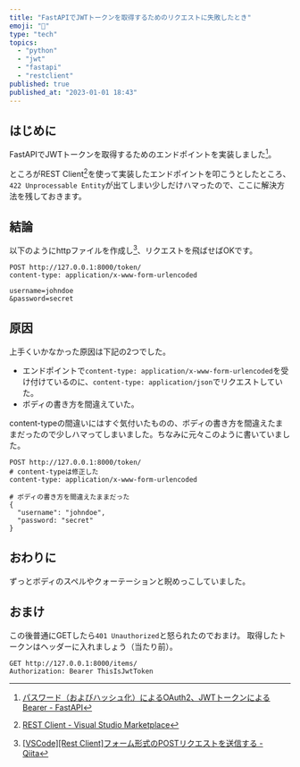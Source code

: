 ```yaml
---
title: "FastAPIでJWTトークンを取得するためのリクエストに失敗したとき"
emoji: "👻"
type: "tech"
topics:
  - "python"
  - "jwt"
  - "fastapi"
  - "restclient"
published: true
published_at: "2023-01-01 18:43"
---
```


## はじめに
FastAPIでJWTトークンを取得するためのエンドポイントを実装しました[^1]。

ところがREST Client[^2]を使って実装したエンドポイントを叩こうとしたところ、`422 Unprocessable Entity`が出てしまい少しだけハマったので、ここに解決方法を残しておきます。


## 結論
以下のようにhttpファイルを作成し[^3]、リクエストを飛ばせばOKです。

```http: token_success.http
POST http://127.0.0.1:8000/token/
content-type: application/x-www-form-urlencoded

username=johndoe
&password=secret
```

## 原因
上手くいかなかった原因は下記の2つでした。
- エンドポイントで`content-type: application/x-www-form-urlencoded`を受け付けているのに、`content-type: application/json`でリクエストしていた。
- ボディの書き方を間違えていた。

content-typeの間違いにはすぐ気付いたものの、ボディの書き方を間違えたままだったので少しハマってしまいました。ちなみに元々このように書いていました。

```http: token_error.http
POST http://127.0.0.1:8000/token/
# content-typeは修正した
content-type: application/x-www-form-urlencoded

# ボディの書き方を間違えたままだった
{
  "username": "johndoe",
  "password: "secret"
}
```


## おわりに
ずっとボディのスペルやクォーテーションと睨めっこしていました。


## おまけ
この後普通にGETしたら`401 Unauthorized`と怒られたのでおまけ。
取得したトークンはヘッダーに入れましょう（当たり前）。
```http: items.http
GET http://127.0.0.1:8000/items/
Authorization: Bearer ThisIsJwtToken
```


[^1]: [パスワード（およびハッシュ化）によるOAuth2、JWTトークンによるBearer - FastAPI](https://fastapi.tiangolo.com/ja/tutorial/security/oauth2-jwt/)
[^2]: [REST Client - Visual Studio Marketplace](https://marketplace.visualstudio.com/items?itemName=humao.rest-client)
[^3]: [[VSCode][Rest Client]フォーム形式のPOSTリクエストを送信する - Qiita](https://qiita.com/mgmgmogumi/items/9a19aef18dbaad7ea7b3)
